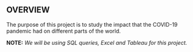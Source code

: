 ## OVERVIEW
The purpose of this project is to study the impact that the COVID-19 pandemic had on different parts of the world. 

**NOTE:** *We will be using SQL queries, Excel and Tableau for this project.*
